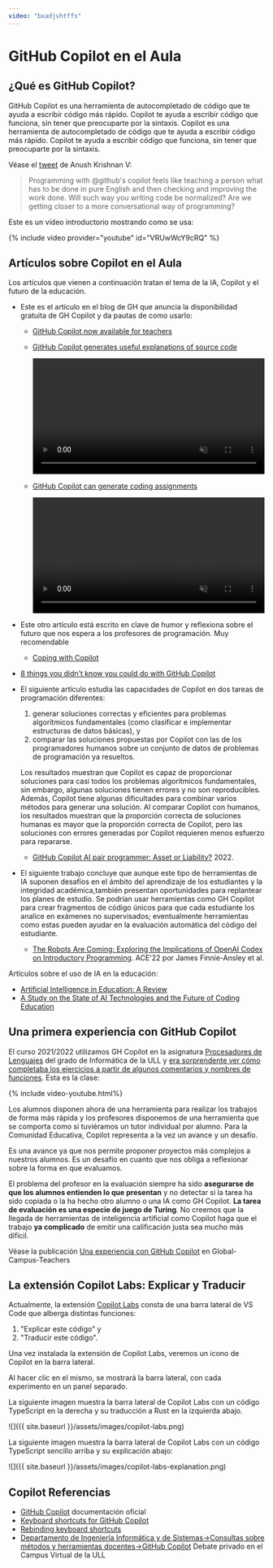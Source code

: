 ```yaml
---
video: "bxadjvhtffs"
---
```


# GitHub Copilot en el Aula

## ¿Qué es GitHub Copilot?

GitHub Copilot es una herramienta de autocompletado de código que te ayuda a escribir código más rápido. Copilot te ayuda a escribir código que funciona, sin tener que preocuparte por la sintaxis. Copilot es una herramienta de autocompletado de código que te ayuda a escribir código más rápido. Copilot te ayuda a escribir código que funciona, sin tener que preocuparte por la sintaxis.

Véase el [tweet](https://twitter.com/Anush_krishna_v/status/1456547858321076229) de Anush Krishnan V:

> Programming with @github's copilot feels like teaching a person what has to be done in pure English and then checking and improving the work done. Will such way you writing code be normalized? Are we getting closer to a more conversational way of programming?

Este es un vídeo introductorio mostrando como se usa:

{% include video provider="youtube" id="VRUwWcY9cRQ" %}

## Artículos sobre Copilot en el Aula


Los  artículos que vienen a continuación tratan el tema de la IA, Copilot y el futuro de la educación.

* Este es el artículo en el blog de GH que anuncia la disponibilidad gratuita de GH Copilot y da pautas de como usarlo:

  - [GitHub Copilot now available for teachers](https://github.blog/2022-09-08-github-copilot-now-available-for-teachers/)
  - [GitHub Copilot generates useful explanations of source code](https://github.blog/2022-09-08-github-copilot-now-available-for-teachers/#github-copilot-generates-useful-explanations-of-source-code)

    <video width="100%" loop="" controls="" autoplay="" muted=""><source src="https://github.blog/wp-content/uploads/2022/09/assignmentexplain-Smallest.mp4" type="video/mp4"></video>

  - [GitHub Copilot can generate coding assignments](https://github.blog/2022-09-08-github-copilot-now-available-for-teachers/#github-copilot-can-generate-coding-assignments)

    <video width="100%" loop="" controls="" autoplay="" muted=""><source src="https://github.blog/wp-content/uploads/2022/09/generation-Boxing.mp4" type="video/mp4"></video>

* Este otro artículo está escrito en clave de humor y reflexiona sobre el futuro que nos espera a los profesores de programación. Muy recomendable
  - [Coping with Copilot](https://www.sigarch.org/coping-with-copilot/)

* [8 things you didn’t know you could do with GitHub Copilot](https://github.blog/2022-09-14-8-things-you-didnt-know-you-could-do-with-github-copilot/)


- El siguiente artículo estudia las capacidades de Copilot en dos tareas de programación diferentes:

  1. generar soluciones correctas y eficientes para problemas algorítmicos fundamentales (como clasificar e implementar estructuras de datos básicas), y 
  2. comparar las soluciones propuestas por Copilot con las de los programadores humanos sobre un conjunto de datos de problemas de programación ya resueltos. 
  
  Los resultados muestran que Copilot es capaz de proporcionar soluciones para casi todos los problemas algorítmicos fundamentales, sin embargo, algunas soluciones tienen errores y no son reproducibles. Además, Copilot tiene algunas dificultades para combinar varios métodos para generar una solución. Al comparar Copilot con humanos, los resultados muestran que la proporción correcta de soluciones humanas es mayor que la proporción correcta de Copilot, pero las soluciones con errores generadas por Copilot requieren menos esfuerzo para repararse.

  * [GitHub Copilot AI pair programmer: Asset or Liability?](https://arxiv.org/abs/2206.15331) 2022. 

* El siguiente trabajo concluye que aunque este tipo de herramientas de IA suponen desafíos en el ámbito del aprendizaje de los estudiantes y la integridad académica,también presentan oportunidades  para replantear los planes de estudio. Se podrían usar herramientas como GH Copilot para crear fragmentos de código únicos para que cada estudiante los analice en exámenes no supervisados; eventualmente herramientas como estas pueden ayudar en la evaluación automática del código del estudiante.

  - [The Robots Are Coming: Exploring the Implications of OpenAI Codex on Introductory Programming](https://dl.acm.org/doi/pdf/10.1145/3511861.3511863). ACE'22 por James Finnie-Ansley et al.

<!--
* [Choose your programming copilot: a comparison of the program synthesis performance of github copilot and genetic programming](https://dl.acm.org/doi/abs/10.1145/3512290.3528700) 
  - This paper compares GitHub Copilot on a standard program synthesis benchmark
problems  with other programs taken from the  genetic programming literature. They conclude that GitHub Copilot and GP perform similar on the
studied benchmark problems. Overall, GP can solve more problems,
but this comes at the price of practical usage, as GP usually needs
many expensive hand-labeled training cases and takes too much
time to generate a solution. Furthermore, the suggestions of GitHub
Copilot are usually human readable while source code generated by
GP is often bloated and difficult to understand.
-->

Artículos sobre el uso de IA en la educación:

* [Artificial Intelligence in Education: A Review](https://ieeexplore.ieee.org/abstract/document/9069875)
* [A Study on the  State of AI Technologies and the Future of Coding Education](https://koreascience.kr/article/JAKO202028851207247.pdf)
<!-- * [Monitoring the Progress of Programming Students Supported by a Digital Teaching Assistant](https://link.springer.com/chapter/10.1007/978-3-319-65340-2_7) -->

## Una primera experiencia con GitHub Copilot

El curso 2021/2022 utilizamos GH Copilot en la asignatura [Procesadores de Lenguajes](https://ull-esit-gradoii-pl.github.io/) del grado de Informática de la ULL y <a href="https://youtu.be /bxadjvhtffs" target="_blank">era sorprendente ver cómo completaba los ejercicios a partir de algunos comentarios y nombres de funciones</a>. Esta es la clase:

{% include video-youtube.html%}

Los alumnos disponen ahora de una herramienta para realizar los trabajos de forma más rápida y los profesores disponemos de una herramienta que se comporta como si tuviéramos un tutor individual por alumno. Para la Comunidad Educativa, Copilot representa a la vez un avance y un desafío. 

Es una avance ya que nos permite proponer proyectos más complejos a nuestros alumnos. Es un desafío en cuanto que nos obliga a reflexionar sobre  la forma en que evaluamos.

El problema del profesor en la evaluación siempre ha sido **asegurarse de que los alumnos entienden lo que presentan** y no detectar si la tarea ha sido copiada o la ha hecho otro alumno o una IA como GH Copilot. **La tarea de evaluación es una especie de juego de Turing**. No creemos que la llegada de herramientas de inteligencia artificial como Copilot haga que el trabajo **ya complicado** de emitir una calificación justa sea mucho más difícil.

Véase la publicación [Una experiencia con GitHub Copilot](https://github.com/community/Global-Campus-Teachers/discussions/118#discussioncomment-3606379) en Global-Campus-Teachers

## La extensión Copilot Labs: Explicar y Traducir

Actualmente, la extensión [Copilot Labs](https://marketplace.visualstudio.com/items?itemName=GitHub.copilot-labs) consta de una barra lateral de VS Code que alberga distintas funciones: 

1. "Explicar este código" y 
2. "Traducir este código". 

Una vez instalada la extensión de Copilot Labs, veremos un icono de Copilot  en la barra lateral. 

Al hacer clic en el mismo, se mostrará la barra lateral, con cada experimento en un panel separado. 

La siguiente imagen muestra la barra lateral de Copilot Labs con un código TypeScript en la derecha y su traducción a Rust en la izquierda abajo.

![]({{ site.baseurl }}/assets/images/copilot-labs.png)

La siguiente imagen muestra la barra lateral de Copilot Labs con un código TypeScript sencillo arriba y su explicación abajo:

![]({{ site.baseurl }}/assets/images/copilot-labs-explanation.png)


## Copilot Referencias

* [GitHub Copilot](https://docs.github.com/en/copilot) documentación oficial
* [Keyboard shortcuts for GitHub Copilot](https://docs.github.com/en/copilot/configuring-github-copilot/configuring-github-copilot-in-visual-studio-code#keyboard-shortcuts-for-github-copilot)
* [Rebinding keyboard shortcuts](https://docs.github.com/en/copilot/configuring-github-copilot/configuring-github-copilot-in-visual-studio-code#rebinding-keyboard-shortcuts)
* [Departamento de Ingeniería Informática y de Sistemas->Consultas sobre métodos y herramientas docentes->GitHub Copilot](https://campusvirtual.ull.es/entornos/mod/forum/discuss.php?d=28352#p50499) Debate privado en el Campus Virtual de la ULL